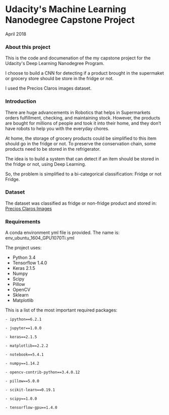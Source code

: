 # Udacity's Machine Learning Nanodegree Capstone Project
April 2018

### About this project

This is the code and documenation of the my capstone project for the Udacity's Deep Learning Nanodegree Program.

I choose to build a CNN for detecting if a product brought in the supermaket or grocery store should be store in the fridge or not.

I used the Precios Claros images dataset.

### Introduction

There are huge advancements in Robotics that helps in Supermarkets orders
fulfillment, checking, and maintaining stock. However, the products are
bought for millions of people and took it into their home, and they don’t have
robots to help you with the everyday chores.

At home, the storage of grocery products could be simplified to this item
should go in the fridge or not. To preserve the conservation chain, some
products need to be stored in the refrigerator.

The idea is to build a system that can detect if an item should be stored in
the fridge or not, using Deep Learning.

So, the problem is simplified to a bi-categorical classification: Fridge or not
Fridge.


### Dataset

The dataset was classified as fridge or non-fridge product and stored in:
[Precios Claros Images](https://www.dropbox.com/s/ctmcbiiitfrdsu3/preciosclaros_products_class.zip?dl=0)

### Requirements

A conda environment yml file is provided. The name is: env_ubuntu_1604_GPU1070Ti.yml

The project uses:
* Python 3.4
* Tensorflow 1.4.0
* Keras 2.1.5
* Numpy
* Scipy
* Pillow
* OpenCV
* Sklearn
* Matplotlib

This is a list of the most important required packages:
    
    - ipython==6.2.1
    
    - jupyter==1.0.0
    
    - keras==2.1.5
    
    - matplotlib==2.2.2
    
    - notebook==5.4.1
    
    - numpy==1.14.2
    
    - opencv-contrib-python==3.4.0.12
    
    - pillow==5.0.0
    
    - scikit-learn==0.19.1
    
    - scipy==1.0.0
    
    - tensorflow-gpu==1.4.0
